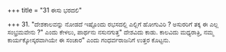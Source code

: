 +++
title = "31 ಈಸು ಭರದಲಿ"

+++
31. "ದೇಶಕಾಲವನ್ನು ನೋಡದೆ ಇಷ್ಟೊಂದು ರಭಸದಲ್ಲಿ ಎಲ್ಲಿಗೆ ಹೋಗುವಿರಿ ? ಅಸುರರಿಗೆ ತಕ್ಕ ಈ ಎಲ್ಲ ಸಂಭ್ರಮವೇನು ?" ಎಂದು ಕೇಳಲು, ಪಾರ್ಥನು ನಸುನಗುತ್ತ" ದೇಶವಿದು ಕಾಡು. ಕಾಲವಿದು ಮಧ್ಯರಾತ್ರಿ, ನಮ್ಮ ಕಾರ್ಯಕ್ಕೋಸ್ಕರವಾಗಿಯೇ ಈ ಸಂಚಾರ" ಎಂದು ಗಂಧರ್ವರಾಜನಿಗೆ ಉತ್ತರ ಕೊಟ್ಟನು.